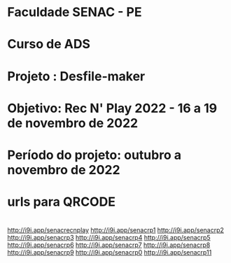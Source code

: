 # Faculdade SENAC - PE
# Curso de ADS
# Projeto : Desfile-maker
# 
# Objetivo: Rec N' Play 2022 - 16 a 19 de novembro de 2022
#
# Período do projeto: outubro a novembro de 2022
#
# urls para QRCODE
#
http://i9i.app/senacrecnplay
http://i9i.app/senacrp1
http://i9i.app/senacrp2
http://i9i.app/senacrp3
http://i9i.app/senacrp4
http://i9i.app/senacrp5
http://i9i.app/senacrp6
http://i9i.app/senacrp7
http://i9i.app/senacrp8
http://i9i.app/senacrp9
http://i9i.app/senacrp0
http://i9i.app/senacrp11
